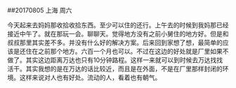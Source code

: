 ##20170805    上海    周六    

今天起来去妈妈那收拾收拾东西。至少可以住的还行。上午去的时候到我妈那已经接近中午了。就在那玩一会。聊聊天。觉得地方没有之前小舅住的地方好。但是和叔叔那里其实差不多。并没有什么好的解决方案。后来回到家想了想，最简单的应该是还住在之前那个地方。六百一个月也可以。不过在这边的好处就是厂里如果不做了。其实这边距离万达也只有10分钟路程。这样一来就可以到时候去万达找找活干。其实我想的是在万达的话比较近，而且是在外面，不是在厂里那样封闭的环境。这样来说对人也有好处。流动的人，看着也有朝气。

